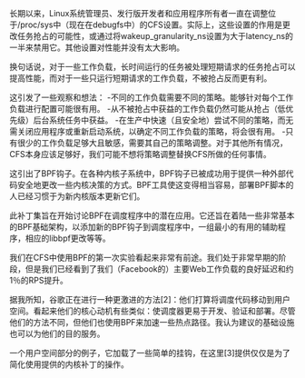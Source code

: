 长期以来，Linux系统管理员、发行版开发者和应用程序所有者一直在调整位于/proc/sys中（现在在debugfs中）的CFS设置。实际上，这些设置的作用是更改任务抢占的可能性，或通过将wakeup_granularity_ns设置为大于latency_ns的一半来禁用它。其他设置对性能并没有太大影响。

换句话说，对于一些工作负载，长时间运行的任务被处理短期请求的任务抢占可以提高性能，而对于一些只运行短期请求的工作负载，不被抢占反而更有利。

这引发了一些观察和想法：
-不同的工作负载需要不同的策略。能够针对每个工作负载进行配置可能很有用。
-从不被抢占中获益的工作负载仍然可能从抢占（低优先级）后台系统任务中获益。
-在生产中快速（且安全地）尝试不同的策略，而无需关闭应用程序或重新启动系统，以确定不同工作负载的策略，将会很有用。
-只有很少的工作负载足够大且敏感，需要其自己的策略调整。对于其他所有情况，CFS本身应该足够好，我们可能不想将策略调整替换CFS所做的任何事情。

这引出了BPF钩子。在各种内核子系统中，BPF钩子已被成功用于提供一种外部代码安全地更改一些内核决策的方式。BPF工具使这变得相当容易，部署BPF脚本的人已经习惯于为新内核版本更新它们。

此补丁集旨在开始讨论BPF在调度程序中的潜在应用。它还旨在着陆一些非常基本的BPF基础架构，以添加新的BPF钩子到调度程序中，一组最小的有用的辅助程序，相应的libbpf更改等等。

我们在CFS中使用BPF的第一次实验看起来非常有前途。我们处于非常早期的阶段，但是我们已经看到了我们（Facebook的）主要Web工作负载的良好延迟和约1％的RPS提升。

据我所知，谷歌正在进行一种更激进的方法[2]：他们打算将调度代码移动到用户空间。看起来他们的核心动机有些类似：使调度器更易于开发、验证和部署。尽管他们的方法不同，但他们也使用BPF来加速一些热点路径。我认为建议的基础设施也可以为他们的目的服务。

一个用户空间部分的例子，它加载了一些简单的挂钩，在这里[3]提供仅仅是为了简化使用提供的内核补丁的操作。
